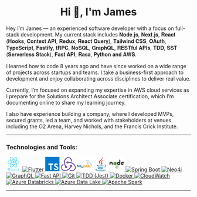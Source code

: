 <h1 align="center">Hi 👋, I'm James</h1>
<!--  <h3 align="center">A Software Engineer/Data Scientist based in United Kingdom</h3>  -->

Hey I’m James — an experienced software developer with a focus on full-stack development. My current stack includes 𝐍𝐨𝐝𝐞.𝐣𝐬, 𝐍𝐞𝐱𝐭.𝐣𝐬, 𝐑𝐞𝐚𝐜𝐭 (𝐇𝐨𝐨𝐤𝐬, 𝐂𝐨𝐧𝐭𝐞𝐱𝐭 𝐀𝐏𝐈, 𝐑𝐞𝐝𝐮𝐱, 𝐑𝐞𝐚𝐜𝐭 𝐐𝐮𝐞𝐫𝐲), 𝐓𝐚𝐢𝐥𝐰𝐢𝐧𝐝 𝐂𝐒𝐒, 𝐎𝐀𝐮𝐭𝐡, 𝐓𝐲𝐩𝐞𝐒𝐜𝐫𝐢𝐩𝐭, 𝐅𝐚𝐬𝐭𝐢𝐟𝐲, 𝐭𝐑𝐏𝐂, 𝐍𝐨𝐒𝐐𝐋, 𝐆𝐫𝐚𝐩𝐡𝐐𝐋, 𝐑𝐄𝐒𝐓𝐟𝐮𝐥 𝐀𝐏𝐈𝐬, 𝐓𝐃𝐃, 𝐒𝐒𝐓 (𝐒𝐞𝐫𝐯𝐞𝐫𝐥𝐞𝐬𝐬 𝐒𝐭𝐚𝐜𝐤), 𝐅𝐚𝐬𝐭 𝐀𝐏𝐈, 𝐑𝐚𝐬𝐚, 𝐏𝐲𝐭𝐡𝐨𝐧 𝐚𝐧𝐝 𝐀𝐖𝐒.

I learned how to code 8 years ago and have since worked on a wide range of projects across startups and teams. I take a business-first approach to development and enjoy collaborating across disciplines to deliver real value.

Currently, I’m focused on expanding my expertise in AWS cloud services as I prepare for the Solutions Architect Associate certification, which I’m documenting online to share my learning journey.

I also have experience building a company, where I developed MVPs, secured grants, led a team, and worked with stakeholders at venues including the O2 Arena, Harvey Nichols, and the Francis Crick Institute.

<!-- - I advocate for TDD and have experience in unit testing using frameworks such as jsdom, Jest, and JUnit. I prefer to keep my code DIY, applying SOLID principles and adopting good design patterns (structural, creational, and behavioral). Additionally, I manage my workflow using CI/CD and Docker. I possess a good understanding of data structures and algorithms. -->

<!-- - Throughout my career, I have a proven track record of managing and building projects. I consistently adopt a business-oriented approach to software development, ensuring I understand users' and data requirements and work agilely to meet their demands. I have experience working independently and in cross-functional teams (both technical and non-technical members) to deliver solutions. Additionally, I founded my own company where I built MVPs, pitched ideas, secured grants, hired and led teams, and managed multiple stakeholders including investors, board members, teams, and alpha testing (at venues such as O2 Stadium, Harvey Nichols, Francis Crick Institute, and more). -->

<!-- - During my career break, I enrolled in a bootcamp to learn machine learning and generative AI, which I have been integrating into software development.  -->

<!-- - As I prepare to return to work, I am eager to find a steady job where I can settle down and contribute to the company's success. I am enthusiastic about making a positive impact at work, helping customers solve problems, collaborating with a new team, and learning from each other. -->

<!-- - For examples of my past work projects, please visit my website https://create-react-app-three-self-49.vercel.app/ . -->

------

<h3 align="left">Technologies and Tools:</h3>
<p align="left">
  <a href="https://reactjs.org/" target="_blank" rel="noopener noreferrer">
    <img src="https://raw.githubusercontent.com/devicons/devicon/master/icons/react/react-original-wordmark.svg" alt="React" width="40" height="40"/>
  </a>
  <a href="https://flutter.dev/" target="_blank" rel="noopener noreferrer">
    <img src="https://www.vectorlogo.zone/logos/flutterio/flutterio-icon.svg" alt="Flutter" width="40" height="40"/>
  </a>
  <a href="https://www.typescriptlang.org/" target="_blank" rel="noopener noreferrer">
    <img src="https://raw.githubusercontent.com/devicons/devicon/master/icons/typescript/typescript-original.svg" alt="TypeScript" width="40" height="40"/>
  </a>
  <a href="https://redux.js.org/" target="_blank" rel="noopener noreferrer">
    <img src="https://raw.githubusercontent.com/devicons/devicon/master/icons/redux/redux-original.svg" alt="Redux" width="40" height="40"/>
  </a>
  <a href="https://www.mysql.com/" target="_blank" rel="noopener noreferrer">
    <img src="https://raw.githubusercontent.com/devicons/devicon/master/icons/mysql/mysql-original-wordmark.svg" alt="SQL (MySQL)" width="40" height="40"/>
  </a>
  <a href="https://www.java.com/" target="_blank" rel="noopener noreferrer">
    <img src="https://raw.githubusercontent.com/devicons/devicon/master/icons/java/java-original.svg" alt="Java" width="40" height="40"/>
  </a>
  <a href="https://nodejs.org/" target="_blank" rel="noopener noreferrer">
    <img src="https://raw.githubusercontent.com/devicons/devicon/master/icons/nodejs/nodejs-original-wordmark.svg" alt="Node.js" width="40" height="40"/>
  </a>
  <a href="https://spring.io/projects/spring-boot" target="_blank" rel="noopener noreferrer">
    <img src="https://www.vectorlogo.zone/logos/springio/springio-icon.svg" alt="Spring Boot" width="40" height="40"/>
  </a>
  <a href="https://neo4j.com/" target="_blank" rel="noopener noreferrer">
    <img src="https://www.vectorlogo.zone/logos/neo4j/neo4j-icon.svg" alt="Neo4j" width="40" height="40"/>
  </a>
  <a href="https://graphql.org/" target="_blank" rel="noopener noreferrer">
    <img src="https://www.vectorlogo.zone/logos/graphql/graphql-icon.svg" alt="GraphQL" width="40" height="40"/>
  </a>
  <a href="https://fastapi.tiangolo.com/" target="_blank" rel="noopener noreferrer">
    <img src="https://www.vectorlogo.zone/logos/python/python-icon.svg" alt="Fast API" width="40" height="40"/>
  </a>
  <a href="https://git-scm.com/" target="_blank" rel="noopener noreferrer">
    <img src="https://www.vectorlogo.zone/logos/git-scm/git-scm-icon.svg" alt="Git" width="40" height="40"/>
  </a>
  <a href="https://jestjs.io/" target="_blank" rel="noopener noreferrer">
    <img src="https://www.vectorlogo.zone/logos/jestjsio/jestjsio-icon.svg" alt="TDD (Jest)" width="40" height="40"/>
  </a>
  <a href="https://www.docker.com/" target="_blank" rel="noopener noreferrer">
    <img src="https://www.vectorlogo.zone/logos/docker/docker-icon.svg" alt="Docker" width="40" height="40"/>
  </a>
  <a href="https://aws.amazon.com/cloudwatch/" target="_blank" rel="noopener noreferrer">
    <img src="https://www.vectorlogo.zone/logos/amazon_cloudwatch/amazon_cloudwatch-icon.svg" alt="CloudWatch" width="40" height="40"/>
  </a>
  <a href="https://databricks.com/" target="_blank" rel="noopener noreferrer">
    <img src="https://www.vectorlogo.zone/logos/databricks/databricks-icon.svg" alt="Azure Databricks" width="40" height="40"/>
  </a>
  <a href="https://azure.microsoft.com/en-us/services/storage/data-lake-storage/" target="_blank" rel="noopener noreferrer">
    <img src="https://www.vectorlogo.zone/logos/microsoft_azure/microsoft_azure-icon.svg" alt="Azure Data Lake" width="40" height="40"/>
  </a>
  <a href="https://spark.apache.org/" target="_blank" rel="noopener noreferrer">
    <img src="https://www.vectorlogo.zone/logos/apache_spark/apache_spark-icon.svg" alt="Apache Spark" width="40" height="40"/>
  </a>

</p>


----

<!-- <p><img align="left" src="https://github-readme-stats.vercel.app/api/top-langs?username=environmentallyconsciouscoder&show_icons=true&locale=en&layout=compact" alt="environmentallyconsciouscoder" /></p> -->

<!-- 
<p>&nbsp;<img align="center" src="https://github-readme-stats.vercel.app/api?username=environmentallyconsciouscoder&show_icons=true&locale=en" alt="environmentallyconsciouscoder" /></p>

<div align='center'>
<h2> 🏆 GitHub Trophies </h2>


<p align="left"> <a href="https://github.com/ryo-ma/github-profile-trophy"><img src="https://github-profile-trophy.vercel.app/?username=environmentallyconsciouscoder" alt="environmentallyconsciouscoder" /></a> </p>
-->
